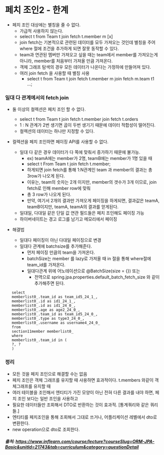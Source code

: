 # 페치 조인2 - 한계 

- 페치 조인 대상에는 별칭을 줄 수 없다.
  - 가급적 사용하지 않는다.
  - select t from Team t join fetch t.member m [x] 
  - join fetch는 기본적으로 관련된 데이터를 모두 가져오는 것인데 별칭을 주어 where 절에 조건을 추가하게 되면
    잘못 동작할 수 있다.
  - team과 연관된 멤버만 가져오고 싶을 때는 team에서 member를 가져오는게 아니라, member를 처음부터 가져올 만큼 가져온다.
  - 객체 그래프 탐색의 경우 모든 데이터가 나온다는 가정하에 만들어져 있다.
  - 여러 join fetch 을 사용할 때 별칭 사용
    - select t from Team t join fetch t.member m join fetch m.team t1 ...; 

### 일대 다 관계에서의 fetch join

- 둘 이상의 컬렉션은 페치 조인 할 수 없다.
  - select t from Team t join fetch t.member join fetch t.orders
  - 1 : N 관계가 2번 생기면 곱이 두번 생기기 때문에 데이터 적합성이 떨어진다.
  - 컬렉션의 데이터는 하나만 지정할 수 있다.

- 컬렉션을 페치 조인하면 페이징 API를 사용할 수 없다. 
  - 일대 다 같은 경우 데이터가 다 쪽에 맞춰서 증가하기 때문에 불가능. 
    - ex) teamA에는 member가 2명, teamB에는 member가 1명 있을 때
    - select t From Team t join fetch t.member;
    - 하게되면 join fetch를 통해 1:N관계인 team 과 member의 결과는 총 3row가 나오게 된다.
    - 이유는, team의 숫자는 2개 이지만, member의 갯수가 3개 이므로, join fetch로 인해 member row에 맞춰 
    - 총 3 row가 나오게 된다. 
    - 만약, 여기서 2개의 결과만 가져오게 페이징을 하게되면, 결과값은 teamA, teamB이지만, teamA, teamA의 결과를 얻게된다.
  - 일대일, 다대일 같은 단일 값 연관 필드들은 페치 조인해도 페이징 가능
  - 하이버네이트는 경고 로그를 남기고 메모리에서 페이징

- 해결법
  - 일대다 페이징이 아닌 다대일 페이징으로 변경
  - 일대다 관계에 batchsize를 추가해준다.
    - 먼저 페이징 만큼의 team을 가져온다. 
    - batchSize는 member 를 lazy로 가져올 때 in 절을 통해 where절에 team_id를 가져온다.
    - 일대다관계 위에 어노테이션으로 @BatchSize(size = {}) 또는
      - 전역으로 spring.jpa.properties.default_batch_fetch_size 와 같이 추가해주면 된다.
 ```jpaql
    select
    memberlist0_.team_id as team_id5_24_1_,
    memberlist0_.id as id1_24_1_,
    memberlist0_.id as id1_24_0_,
    memberlist0_.age as age2_24_0_,
    memberlist0_.team_id as team_id5_24_0_,
    memberlist0_.type as type3_24_0_,
    memberlist0_.username as username4_24_0_
    from
    section11member memberlist0_
    where
    memberlist0_.team_id in (
    ?, ?
    )
```


### 정리
- 모든 것을 페치 조인으로 해결할 수는 없음
- 페치 조인은 객체 그래프를 유지할 때 사용하면 효과적이다. t.members 와같이 객체그래프를 유지할 때
- 여러 테이블을 조인해서 엔티티가 가진 모양이 아닌 전혀 다른 결과를 내야 하면, 페치 조인 보다는 일반 조인을 사용하고 
- 필요한 데이터들만 조회해서 DTO로 반환하는 것이 효과적. [통계쿼리와 같은 쿼리들.]
- 엔티티를 페치조인을 통해 조회해서 그대로 쓰거나, 어플리케이션 레벨에서 dto로 변환한다.
- new operation으로 dto로 조회한다.


##### 출처: https://www.inflearn.com/course/lecture?courseSlug=ORM-JPA-Basic&unitId=21743&tab=curriculum&category=questionDetail